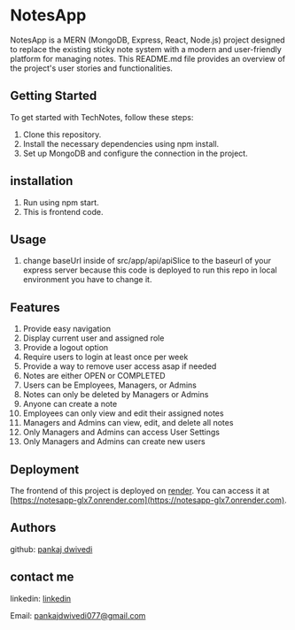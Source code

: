 # NotesApp

NotesApp is a MERN (MongoDB, Express, React, Node.js) project designed to replace the existing sticky note system with a modern and user-friendly platform for managing notes. This README.md file provides an overview of the project's user stories and functionalities.

## Getting Started

To get started with TechNotes, follow these steps:

1. Clone this repository.
2. Install the necessary dependencies using npm install.
3. Set up MongoDB and configure the connection in the project.

## installation

1. Run using npm start.
2. This is frontend code.

## Usage
1. change baseUrl inside of src/app/api/apiSlice to the baseurl of your express server because this code is deployed to run this repo in local environment you have to change it.

## Features

1.  Provide easy navigation
2.  Display current user and assigned role 
3.  Provide a logout option 
4.  Require users to login at least once per week
5.  Provide a way to remove user access asap if needed 
6.  Notes are either OPEN or COMPLETED 
7.  Users can be Employees, Managers, or Admins 
8.  Notes can only be deleted by Managers or Admins 
9.  Anyone can create a note 
10.  Employees can only view and edit their assigned notes  
11.  Managers and Admins can view, edit, and delete all notes 
12.  Only Managers and Admins can access User Settings 
13.  Only Managers and Admins can create new users 

## Deployment

The frontend of this project is deployed on [render](https://render.com/). You can access it at [https://notesapp-glx7.onrender.com](https://notesapp-glx7.onrender.com).

## Authors

github: [pankaj dwivedi](https://github.com/pankajdwivedi077)

## contact me 

linkedin: [linkedin](https://www.linkedin.com/in/pankaj-dwivedi-/)

Email: pankajdwivedi077@gmail.com
